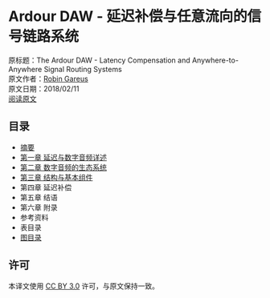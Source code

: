 # Ardour DAW - 延迟补偿与任意流向的信号链路系统
原标题：The Ardour DAW - Latency Compensation and Anywhere-to-Anywhere Signal Routing Systems  
原文作者：[Robin Gareus](https://github.com/x42)  
原文日期：2018/02/11  
[阅读原文](https://gareus.org/misc/thesis-p8/2017-12-Gareus-Lat.pdf)

## 目录

- [摘要](./abstract.md)
- [第一章 延迟与数字音频详述](./1-on-latency-and-digital-audio.md)
- [第二章 数字音频的生态系统](./2-the-digital-audio-ecosystem.md)
- [第三章 结构与基本组件](./3-architecture-and-building-blocks.md)
- 第四章 延迟补偿
- 第五章 结语
- 第六章 附录
- 参考资料
- 表目录
- [图目录](./figures.md)

## 许可

本译文使用 [CC BY 3.0](https://creativecommons.org/licenses/by/3.0/) 许可，与原文保持一致。